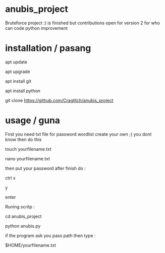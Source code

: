 # anubis_project
Bruteforce project :) is finished but contributions
open for version 2 for who can code python improvement

# installation / pasang

apt update

apt upgrade

apt install git

apt install python

git clone https://github.com/Craglitch/anubis_project

# usage / guna

First you need txt file for password wordlist
create your own ;( you dont know then do this

touch yourfilename.txt

nano yourfilename.txt

then put your password after finish do :

ctrl x 

y

enter

Runing scritp :

cd anubis_project

python anubis.py

if the program ask you pass path then type :

$HOME/yourfilename.txt 
